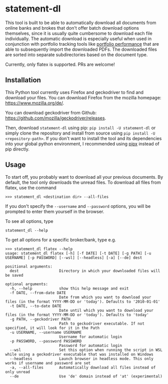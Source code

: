 # statement-dl

This tool is built to be able to automatically download all documents from 
online banks and brokes that don't offer batch download options themselves, 
since it is usually quite cumbersome to download each file individually. The
automatic download is especially useful when used in conjunction with portfolio 
tracking tools like 
[portfolio performance](https://www.portfolio-performance.info/) that are able
to subsequently import the downloaded PDFs. The downloaded files are 
sorted into separate subdirectories based on the document type.

Currently, only flatex is supported. PRs are welcome!

## Installation

This Python tool currently uses Firefox and geckodriver to find and download
your files. You can download Firefox from the mozilla homepage: 
https://www.mozilla.org/de/.

You can download geckodriver from Github: 
https://github.com/mozilla/geckodriver/releases.

Then, download `statement-dl` using pip: `pip install -U statement-dl` or simply
clone the repository and install from source using 
`pip install -U <repository-path>`. If you don't want to install the tool and 
its dependencies into your global python environment, I recommended using 
[pipx](https://github.com/pipxproject/pipx) instead of pip directly.


## Usage

To start off, you probably want to download all your previous documents. By default, 
the tool only downloads the unread files. To download all files from flatex, use the
command 

`>>> statement_dl <destination dir> --all-files`

If you don't specify the `--username` and `--password` options, you will be prompted
to enter them yourself in the browser.

To see all options, type

`statement_dl --help`

To get all options for a specific broker/bank, type e.g.

```
>>> statement_dl flatex --help
usage: statement_dl flatex [-h] [-f DATE] [-t DATE] [-g PATH] [-u USERNAME] [-p PASSWORD] [--wsl] [--headless] [-a] [--de] dest

positional arguments:
  dest                  Directory in which your downloaded files will be saved

optional arguments:
  -h, --help            show this help message and exit
  -f DATE, --from-date DATE
                        Date from which you want to download your files (in the format YYYY-MM-DD or 'today'). Defaults to '2010-01-01'
  -t DATE, --to-date DATE
                        Date until which you want to download your files (in the format YYYY-MM-DD or 'today'). Defaults to 'today'
  -g PATH, --geckodriver PATH
                        Path to geckodriver executable. If not specified, it will look for it in the Path
  -u USERNAME, --username USERNAME
                        Username for automatic login
  -p PASSWORD, --password PASSWORD
                        Password for automatic login
  --wsl                 Set this option when running the script in WSL while using a geckodriver executable that was installed on Windows
  --headless            Launch browser in headless mode. This only works if username and password are set
  -a, --all-files       Automatically download all files instead of only unread
  --de                  Use 'de' domain instead of 'at' (experimental)
```
